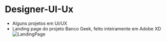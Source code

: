 # Designer-UI-Ux
- Alguns projetos em Ui/UX
- Landing page do projeto Banco Geek, feito inteiramente em Adobe XD
![LandingPage](https://user-images.githubusercontent.com/102264317/189460421-1bcafc95-5c85-4e6e-82c6-2e9882536c12.jpg)
